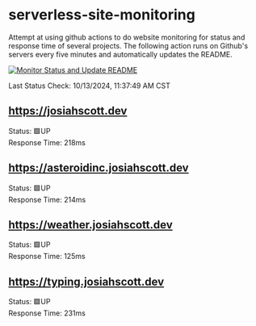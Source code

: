 # serverless-site-monitoring
Attempt at using github actions to do website monitoring for status and response time of several projects. The following action runs on Github's servers every five minutes and automatically updates the README.  

[![Monitor Status and Update README](https://github.com/JosiahSco/serverless-site-monitoring/actions/workflows/monitor.yaml/badge.svg)](https://github.com/JosiahSco/serverless-site-monitoring/actions/workflows/monitor.yaml)

Last Status Check: 10/13/2024, 11:37:49 AM CST

## https://josiahscott.dev
Status: 🟩UP  
Response Time: 218ms

## https://asteroidinc.josiahscott.dev
Status: 🟩UP  
Response Time: 214ms

## https://weather.josiahscott.dev
Status: 🟩UP  
Response Time: 125ms

## https://typing.josiahscott.dev
Status: 🟩UP  
Response Time: 231ms

